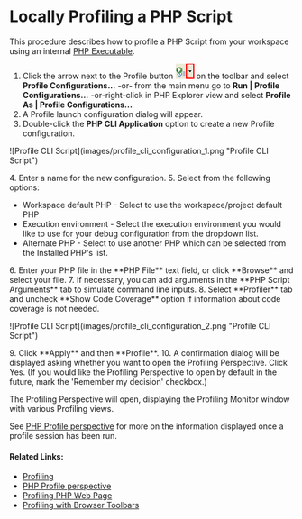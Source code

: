 # Locally Profiling a PHP Script

<!--context:locally_profiling_a_php_script-->

This procedure describes how to profile a PHP Script from your workspace using an internal [PHP Executable](../../032-reference/032-preferences/056-php_executables/000-index.md).

1. Click the arrow next to the Profile button ![Profile button](images/profile_icon.png "Profile button") on the toolbar and select **Profile Configurations...** -or- from the main menu go to **Run | Profile Configurations...** -or-right-click  in PHP Explorer view and select **Profile As | Profile Configurations...**
2. A Profile launch configuration dialog will appear.
3. Double-click the **PHP CLI Application** option to create a new Profile configuration.
<p>![Profile CLI Script](images/profile_cli_configuration_1.png "Profile CLI Script")</p>
4. Enter a name for the new configuration.
5. Select from the following options:
<ul>
<li>Workspace default PHP - Select  to use the workspace/project default PHP</li>
<li>Execution environment - Select the execution environment you would like to use for your debug configuration from the dropdown list.</li>
<li>Alternate PHP - Select to use another PHP which can be selected from the Installed PHP's list.</li>
</ul>
6. Enter your PHP file in the **PHP File** text field, or click **Browse** and select your file.
7. If necessary, you can add arguments in the **PHP Script Arguments** tab to simulate command line inputs.
8. Select **Profiler** tab and uncheck **Show Code Coverage** option if information about code coverage is not needed.
<p>![Profile CLI Script](images/profile_cli_configuration_2.png "Profile CLI Script")</p>
9. Click **Apply** and then **Profile**.
10. A confirmation dialog will be displayed asking whether you want to open the Profiling Perspective.
Click Yes. (If you would like the Profiling Perspective to open by default in the future, mark the 'Remember my decision' checkbox.)

The Profiling Perspective will open, displaying the Profiling Monitor window with various Profiling views.

See [PHP Profile perspective](../../032-reference/008-php_perspectives_and_views/032-php_profile_perspective/000-index.md) for more on the information displayed once a profile session has been run. 

<!--links-start-->

#### Related Links:

 * [Profiling](../../016-concepts/200-profiling_concept.md)
 * [PHP Profile perspective](../../032-reference/008-php_perspectives_and_views/032-php_profile_perspective/000-index.md)
 * [Profiling PHP Web Page](016-profiling_php_web_page.md)
 * [Profiling with Browser Toolbars](024-profiling_with_browser_toolbars.md)

<!--links-end-->
